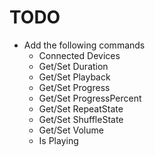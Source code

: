 # TODO
- Add the following commands
    - Connected Devices
    - Get/Set Duration
    - Get/Set Playback
    - Get/Set Progress
    - Get/Set ProgressPercent
    - Get/Set RepeatState
    - Get/Set ShuffleState
    - Get/Set Volume
    - Is Playing
